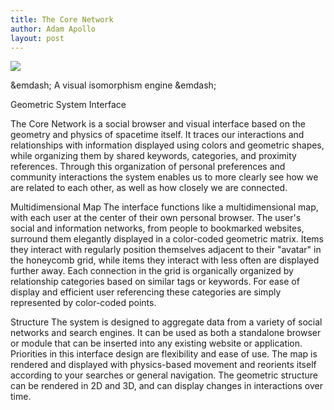 ```yaml
---
title: The Core Network
author: Adam Apollo
layout: post
---
```


<img src="/IMG/buckyball-185x185.png" class="thumbnail-post alignleft" />

&emdash; A visual isomorphism engine &emdash;


Geometric System Interface

The Core Network is a social browser and visual interface based on the geometry and physics of spacetime itself. It traces our interactions and relationships with information displayed using colors and geometric shapes, while organizing them by shared keywords, categories, and proximity references. Through this organization of personal preferences and community interactions the system enables us to more clearly see how we are related to each other, as well as how closely we are connected.

Multidimensional Map
The interface functions like a multidimensional map, with each user at the center of their own personal browser. The user's social and information networks, from people to bookmarked websites, surround them elegantly displayed in a color-coded geometric matrix. Items they interact with regularly position themselves adjacent to their "avatar" in the honeycomb grid, while items they interact with less often are displayed further away. Each connection in the grid is organically organized by relationship categories based on similar tags or keywords. For ease of display and efficient user referencing these categories are simply represented by color-coded points.

Structure
The system is designed to aggregate data from a variety of social networks and search engines. It can be used as both a standalone browser or module that can be inserted into any existing website or application. Priorities in this interface design are flexibility and ease of use. The map is rendered and displayed with physics-based movement and reorients itself according to your searches or general navigation. The geometric structure can be rendered in 2D and 3D, and can display changes in interactions over time.
